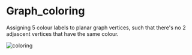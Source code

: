 # Graph_coloring
Assigning 5 colour labels to planar graph vertices, such that there's no 2 adjascent vertices that have the same colour.

![coloring](https://user-images.githubusercontent.com/65451658/215811559-93193ba4-fbf5-4bf7-9f0b-5798477befc0.gif)
